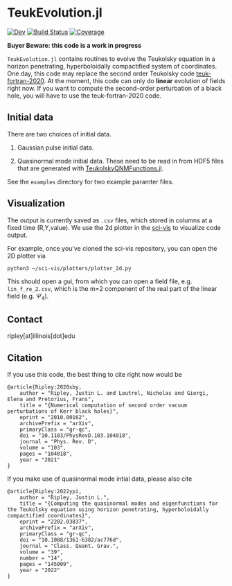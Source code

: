 # TeukEvolution.jl

[![Dev](https://img.shields.io/badge/docs-dev-blue.svg)](https://JLRipley314.github.io/TeukEvolution.jl/dev)
[![Build Status](https://github.com/JLRipley314/TeukEvolution.jl/actions/workflows/CI.yml/badge.svg?branch=main)](https://github.com/JLRipley314/TeukEvolution.jl/actions/workflows/CI.yml?query=branch%3Amain)
[![Coverage](https://codecov.io/gh/JLRipley314/TeukEvolution.jl/branch/main/graph/badge.svg)](https://codecov.io/gh/JLRipley314/TeukEvolution.jl)

**Buyer Beware: this code is a work in progress**

`TeukEvolution.jl` contains routines to evolve the Teukolsky equation in
a horizon penetrating, hyperboloidally compactified system of coordinates.
One day, this code may replace the second order Teukolsky code
[teuk-fortran-2020](https://github.com/JLRipley314/teuk-fortran-2020).
At the moment, this code can only do **linear** evolution of fields
right now. If you want to compute the second-order perturbation of
a black hole, you will have to use the teuk-fortran-2020 code.

## Initial data

There are two choices of initial data.

1. Gaussian pulse initial data.

2. Quasinormal mode initial data. These need to be read in from HDF5 files that
are generated with 
[TeukolskyQNMFunctions.jl](https://github.com/JLRipley314/TeukolskyQNMFunctions.jl). 

See the `examples` directory for two example paramter files.

## Visualization

The output is currently saved as `.csv` files, which stored in columns at
a fixed time (R,Y,value). 
We use the 2d plotter in the [sci-vis](https://github.com/JLRipley314/sci-vis)
to visualize code output.

For example, once you've cloned the sci-vis repository, you can open
the 2D plotter via
```
python3 ~/sci-vis/plotters/plotter_2d.py
```
This should open a gui, from which you can open a field file, e.g.
`lin_f_re_2.csv`, which is the m=2 component of the real part of the
linear field (e.g. $\Psi_4$).

## Contact

ripley[at]illinois[dot]edu

## Citation 

If you use this code, the best thing to cite right now would be

```
@article{Ripley:2020xby,
    author = "Ripley, Justin L. and Loutrel, Nicholas and Giorgi, Elena and Pretorius, Frans",
    title = "{Numerical computation of second order vacuum perturbations of Kerr black holes}",
    eprint = "2010.00162",
    archivePrefix = "arXiv",
    primaryClass = "gr-qc",
    doi = "10.1103/PhysRevD.103.104018",
    journal = "Phys. Rev. D",
    volume = "103",
    pages = "104018",
    year = "2021"
}
```

If you make use of quasinormal mode intial data, please also cite
```
@article{Ripley:2022ypi,
    author = "Ripley, Justin L.",
    title = "{Computing the quasinormal modes and eigenfunctions for the Teukolsky equation using horizon penetrating, hyperboloidally compactified coordinates}",
    eprint = "2202.03837",
    archivePrefix = "arXiv",
    primaryClass = "gr-qc",
    doi = "10.1088/1361-6382/ac776d",
    journal = "Class. Quant. Grav.",
    volume = "39",
    number = "14",
    pages = "145009",
    year = "2022"
}
```

